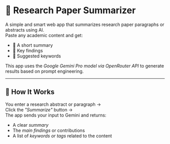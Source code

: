 # 📄 Research Paper Summarizer

A simple and smart web app that summarizes research paper paragraphs or abstracts using AI.  
Paste any academic content and get:
- 🔹 A short summary
- 🔹 Key findings
- 🔹 Suggested keywords

This app uses the *Google Gemini Pro model via OpenRouter API* to generate results based on prompt engineering.

---

## 🧠 How It Works

You enter a research abstract or paragraph →  
Click the *"Summarize"* button →  
The app sends your input to Gemini and returns:
- A clear *summary*
- The *main findings* or contributions
- A list of *keywords or tags* related to the content
